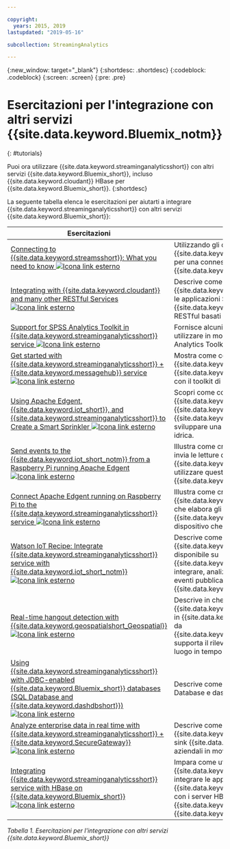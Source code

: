 ```yaml
---

copyright:
  years: 2015, 2019
lastupdated: "2019-05-16"

subcollection: StreamingAnalytics

---
```


<!-- Attribute definitions -->
{:new_window: target="_blank"}
{:shortdesc: .shortdesc}
{:codeblock: .codeblock}
{:screen: .screen}
{:pre: .pre}

# Esercitazioni per l'integrazione con altri servizi {{site.data.keyword.Bluemix_notm}}
{: #tutorials}


Puoi ora utilizzare {{site.data.keyword.streaminganalyticsshort}} con altri servizi {{site.data.keyword.Bluemix_short}}, incluso {{site.data.keyword.cloudant}} HBase per {{site.data.keyword.Bluemix_short}}.
{:shortdesc}

La seguente tabella elenca le esercitazioni per aiutarti a integrare {{site.data.keyword.streaminganalyticsshort}} con altri servizi {{site.data.keyword.Bluemix_short}}:


| Esercitazioni | Descrizione   |
|----------|--------|
| [Connecting to {{site.data.keyword.streamsshort}}: What you need to know ![Icona link esterno](../../icons/launch-glyph.svg "Icona link esterno")](https://ibm.co/2iDHfFt) | Utilizzando gli operatori {{site.data.keyword.streamsshort}} in ascolto per una connessione in {{site.data.keyword.streaminganalyticsshort}}  |
| [Integrating with {{site.data.keyword.cloudant}} and many other RESTful Services ![Icona link esterno](../../icons/launch-glyph.svg "Icona link esterno")](https://developer.ibm.com/streamsdev/docs/integrating-with-cloudant-and-many-other-restful-services/) | Descrive come utilizzare gli adattatori HTTP {{site.data.keyword.streamsshort}} per integrare le applicazioni SPL a {{site.data.keyword.cloudant}} e altri servizi RESTful basati sul web. |
| [Support for SPSS Analytics Toolkit in {{site.data.keyword.streaminganalyticsshort}} service ![Icona link esterno](../../icons/launch-glyph.svg "Icona link esterno")](https://developer.ibm.com/streamsdev/docs/spss-in-bluemix-streaming-analytics-service/) | Fornisce alcuni suggerimenti necessari per utilizzare in modo efficace gli operatori SPSS Analytics Toolkit nell'ambiente cloud. |
| [Get started with {{site.data.keyword.streaminganalyticsshort}} + {{site.data.keyword.messagehub}} service ![Icona link esterno](../../icons/launch-glyph.svg "Icona link esterno")](https://www.ibm.com/blogs/bluemix/2018/04/get-started-streaming-analytics-message-hub/) |  Mostra come comunicare con {{site.data.keyword.messagehub}} dal servizio {{site.data.keyword.streaminganalyticsshort}} con il toolkit di messaggistica. |
| [Using Apache Edgent, {{site.data.keyword.iot_short}}, and {{site.data.keyword.streaminganalyticsshort}} to Create a Smart Sprinkler ![Icona link esterno](../../icons/launch-glyph.svg "Icona link esterno")](https://developer.ibm.com/bluemix/2016/06/01/better-analytics-with-apache-quarks/)| Scopri come combinare Apache Edgent, {{site.data.keyword.streaminganalyticsshort}}, {{site.data.keyword.iot_short}} e altri servizi {{site.data.keyword.Bluemix_short}} per sviluppare una soluzione di conservazione idrica. |
| [Send events to the {{site.data.keyword.iot_short_notm}} from a Raspberry Pi running Apache Edgent ![Icona link esterno](../../icons/launch-glyph.svg "Icona link esterno")](https://developer.ibm.com/recipes/tutorials/send-events-to-the-watson-iot-platform-from-a-raspberry-pi-running-apache-edgent/)| Illustra come creare un'applicazione Edgent che invia le letture da un sensore a {{site.data.keyword.iot_short_notm}} e come utilizzare questi eventi con un'applicazione {{site.data.keyword.streamsshort}}.|
| [Connect Apache Edgent running on Raspberry Pi to the {{site.data.keyword.streaminganalyticsshort}} service  ![Icona link esterno](../../icons/launch-glyph.svg "Icona link esterno")](https://developer.ibm.com/recipes/tutorials/connect-apache-edgent-to-the-streaming-analytics-service-using-the-watson-iot-platform/)| Illustra come creare un'applicazione {{site.data.keyword.streaminganalyticsshort}} che elabora gli eventi inviati a {{site.data.keyword.iot_short_notm}} da un dispositivo che esegue Apache Edgent. |
| [Watson IoT Recipe: Integrate {{site.data.keyword.streaminganalyticsshort}} service with {{site.data.keyword.iot_short_notm}} ![Icona link esterno](../../icons/launch-glyph.svg "Icona link esterno")](https://developer.ibm.com/recipes/tutorials/integrate-ibm-streaming-analytics-service-with-watson-iot-platform/)| Descrive come utilizzare il servizio {{site.data.keyword.streaminganalyticsshort}}, disponibile su {{site.data.keyword.Bluemix_short}}, per integrare, analizzare e correlare rapidamente gli eventi pubblicati dai dispositivi IoT su {{site.data.keyword.iot_short_notm}}.|
| [Real-time hangout detection with {{site.data.keyword.geospatialshort_Geospatial}} ![Icona link esterno](../../icons/launch-glyph.svg "Icona link esterno")](https://developer.ibm.com/bluemix/2016/05/27/real-time-hangout-detection/)	| Descrive in che modo il servizio {{site.data.keyword.geospatialshort_Geospatial}} in {{site.data.keyword.Bluemix_short}} (fornito da {{site.data.keyword.streaminganalyticsshort}}) supporta il rilevamento della permanenza in un luogo in tempo reale.|
| [Using {{site.data.keyword.streaminganalyticsshort}} with JDBC-enabled {{site.data.keyword.Bluemix_short}} databases (SQL Database and {{site.data.keyword.dashdbshort}}) ![Icona link esterno](../../icons/launch-glyph.svg "Icona link esterno")](https://developer.ibm.com/bluemix/2016/01/26/streaming-analytics-with-jdbc-enabled-databases/)	| Descrive come eseguire l'integrazione con SQL Database e dashDB con il toolkit streamsx.jdbc.	|
| [Analyze enterprise data in real time with {{site.data.keyword.streaminganalyticsshort}} + {{site.data.keyword.SecureGateway}} ![Icona link esterno](../../icons/launch-glyph.svg "Icona link esterno")](https://developer.ibm.com/streamsdev/docs/connect-streaming-analytics-to-your-enterprise/) | Descrive come connettere un tunnel {{site.data.keyword.SecureGateway}} a origini e sink {{site.data.keyword.streamsshort}} a dati aziendali in movimento.	|
| [Integrating {{site.data.keyword.streaminganalyticsshort}} service with HBase on {{site.data.keyword.Bluemix_short}} ![Icona link esterno](../../icons/launch-glyph.svg "Icona link esterno")](https://developer.ibm.com/streamsdev/docs/integrating-streams-biginsights-hbase-service-bluemix/)| Impara come utilizzare il toolkit HBase per {{site.data.keyword.Bluemix_short}} per integrare le applicazioni {{site.data.keyword.streaminganalyticsshort}} con i server HBase nel {{site.data.keyword.bigicloudst}} in {{site.data.keyword.Bluemix_short}}.	|

*Tabella 1. Esercitazioni per l'integrazione con altri servizi {{site.data.keyword.Bluemix_short}}*

